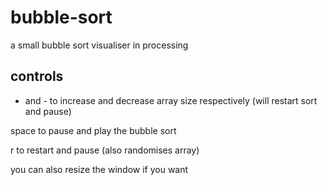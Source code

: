 # bubble-sort
a small bubble sort visualiser in processing

## controls
+ and - to increase and decrease array size respectively (will restart sort and pause)

space to pause and play the bubble sort

r to restart and pause (also randomises array)

you can also resize the window if you want
